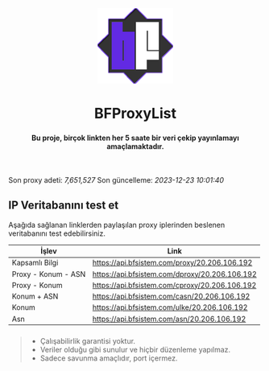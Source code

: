 <div align="center">
  <img height="150" src="https://raw.githubusercontent.com/bfservices/bf/main/bf.png"  />
</div>

###

<h1 align="center">BFProxyList</h1>

###

<h4 align="center">Bu proje, birçok linkten her 5 saate bir veri çekip yayınlamayı amaçlamaktadır.</h4>
<br clear="both">

Son proxy adeti: <em><i> 7,651,527 </i></em>
Son güncelleme: <em><i> 2023-12-23 10:01:40 </i></em>

###

## IP Veritabanını test et

Aşağıda sağlanan linklerden paylaşılan proxy iplerinden beslenen veritabanını test edebilirsiniz.

| İşlev | Link |
| ------ | ------ |
| Kapsamlı Bilgi | https://api.bfsistem.com/proxy/20.206.106.192 |
| Proxy - Konum - ASN | https://api.bfsistem.com/dproxy/20.206.106.192 |
| Proxy - Konum | https://api.bfsistem.com/cproxy/20.206.106.192 |
| Konum + ASN | https://api.bfsistem.com/casn/20.206.106.192 |
| Konum | https://api.bfsistem.com/ulke/20.206.106.192 |
| Asn | https://api.bfsistem.com/asn/20.206.106.192 |

###

> - Çalışabilirlik garantisi yoktur.
> - Veriler olduğu gibi sunulur ve hiçbir düzenleme yapılmaz.
> - Sadece savunma amaçlıdır, port içermez.